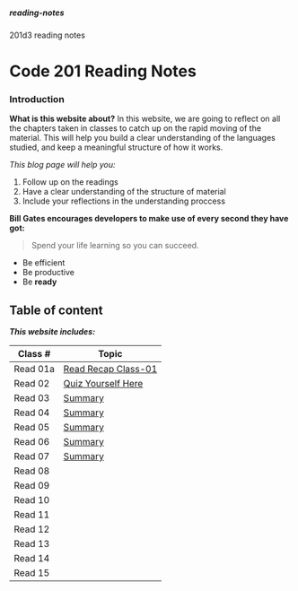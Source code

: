 ##### reading-notes
201d3 reading notes

# Code 201 Reading Notes

### Introduction 
**What is this website about?**
In this website, we are going to reflect on all the chapters taken in classes to catch up on the rapid moving of the material. This will help you build a clear understanding of the languages studied, and keep a meaningful structure of how it works.

*This blog page will help you:*
1. Follow up on the readings
1. Have a clear understanding of the structure of material 
1. Include your reflections in the understanding proccess

**Bill Gates encourages developers to make use of every second they have got:**
 > Spend your life learning so you can succeed. 

* Be efficient 
* Be productive 
* Be **ready**

## Table of content
***This website includes:***

| Class # | Topic |
|---------|-----------|
|Read 01a | [Read Recap Class-01](class-01.md)|
|Read 02 | [Quiz Yourself Here](class-02.md) |
|Read 03 | [Summary](class-03.md) |
|Read 04 | [Summary](class-04.md) |
|Read 05 | [Summary](class-05.md) |
|Read 06 | [Summary](class-06.md) |
|Read 07 | [Summary](class-07.md) |
|Read 08 | |
|Read 09 | |
|Read 10 | |
|Read 11 | |
|Read 12 | |
|Read 13 | |
|Read 14 | |
|Read 15 | |